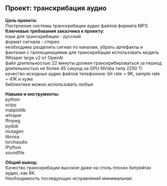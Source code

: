 ## Проект: транскрибация аудио
**Цель проекта:**  
Построение системы транскрибации аудио файлов формата MP3.  
**Ключевые требования заказчика к проекту:**  
язык для транскрибации - русский  
формат сигнала - стерео  
необходимо разделить сигнал по каналам, убрать артефакты и фантазии с галлюцинациями
для транскрибации использовать модель Whisper large v2 от OpenAI  
файл длительностью 22 минуты должен транскрибироваться за период длительностью не более 45 секунд на GPU NVidia типа 2250 Ti  
качество исходных аудио файлов телефонное: bit rate = 8K, sample rate = 41K и хуже  
библиотеки можно использовать любые  

**Навыки и инструменты:**  
python  
scipy  
matplotlib  
whisper  
ffmpeg  
pydub  
mutagen  
librosa  
torchaudio  
IPython  
soundfile  

**Общий вывод:**  
Качество транскрибации высокое даже на столь плохих битрейтах аудио, как 8К.  
Необходимость последующих исправлений минимальная.
